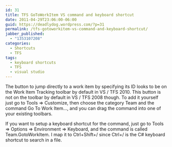 ```yaml
---
id: 31
title: TFS GoToWorkItem VS command and keyboard shortcut
date: 2011-04-29T23:06:00-06:00
guid: https://deadlydog.wordpress.com/?p=31
permalink: /tfs-gotoworkitem-vs-command-and-keyboard-shortcut/
jabber_published:
  - "1353107208"
categories:
  - Shortcuts
  - TFS
tags:
  - keyboard shortcuts
  - TFS
  - visual studio
---
```

<p class="MsoNormal">
  The button to jump directly to a work item by specifying its ID looks to be on the Work Item Tracking toolbar by default in VS / TFS 2010. This button is not on the toolbar by default in VS / TFS 2008 though. To add it yourself just go to Tools => Customize, then choose the category Team and the command Go To Work Item&#8230;, and you can drag the command into one of your existing toolbars.
</p>

<p class="MsoNormal">
  If you want to setup a keyboard shortcut for the command, just go to Tools => Options => Environment => Keyboard, and the command is called Team.GotoWorkItem. I map it to Ctrl+Shift+/ since Ctrl+/ is the C# keyboard shortcut to search in a file.
</p>
